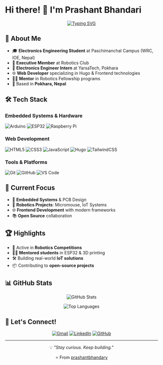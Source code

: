 # Hi there! 👋 I'm Prashant Bhandari

<div align="center">
  
[![Typing SVG](https://readme-typing-svg.herokuapp.com?font=Fira+Code&pause=1000&color=2196F3&center=true&vCenter=true&width=435&lines=Electronics+Engineering+Student;Robotics+Enthusiast;Embedded+Systems+Developer;Web+Developer)](https://git.io/typing-svg)

</div>

## 🚀 About Me

- 🎓 **Electronics Engineering Student** at Paschimanchal Campus (WRC, IOE, Nepal)
- 🤖 **Executive Member** at Robotics Club
- 💼 **Electronics Engineer Intern** at YarsaTech, Pokhara
- 🌐 **Web Developer** specializing in Hugo & Frontend technologies
- 🧑‍🏫 **Mentor** in Robotics Fellowship programs
- 📍 Based in **Pokhara, Nepal**

## 🛠️ Tech Stack

### Embedded Systems & Hardware
![Arduino](https://img.shields.io/badge/-Arduino-00979D?style=flat-square&logo=Arduino&logoColor=white)
![ESP32](https://img.shields.io/badge/-ESP32-000000?style=flat-square&logo=espressif&logoColor=white)
![Raspberry Pi](https://img.shields.io/badge/-Raspberry%20Pi-C51A4A?style=flat-square&logo=Raspberry-Pi)

### Web Development
![HTML5](https://img.shields.io/badge/-HTML5-E34F26?style=flat-square&logo=html5&logoColor=white)
![CSS3](https://img.shields.io/badge/-CSS3-1572B6?style=flat-square&logo=css3)
![JavaScript](https://img.shields.io/badge/-JavaScript-F7DF1E?style=flat-square&logo=javascript&logoColor=black)
![Hugo](https://img.shields.io/badge/-Hugo-FF4088?style=flat-square&logo=hugo&logoColor=white)
![TailwindCSS](https://img.shields.io/badge/-TailwindCSS-38B2AC?style=flat-square&logo=tailwind-css&logoColor=white)

### Tools & Platforms
![Git](https://img.shields.io/badge/-Git-F05032?style=flat-square&logo=git&logoColor=white)
![GitHub](https://img.shields.io/badge/-GitHub-181717?style=flat-square&logo=github)
![VS Code](https://img.shields.io/badge/-VS%20Code-007ACC?style=flat-square&logo=visual-studio-code)

## 🎯 Current Focus

- 🔬 **Embedded Systems** & PCB Design
- 🤖 **Robotics Projects**: Micromouse, IoT Systems
- 🌐 **Frontend Development** with modern frameworks
- 📚 **Open Source** collaboration

## 🏆 Highlights

- 🤖 Active in **Robotics Competitions**
- 🧑‍🏫 **Mentored students** in ESP32 & 3D printing
- 🛠️ Building real-world **IoT solutions**
- 📦 Contributing to **open-source projects**

## 📊 GitHub Stats

<div align="center">
  
![GitHub Stats](https://github-readme-stats.vercel.app/api?username=prashantbhandary&show_icons=true&theme=radical)

![Top Languages](https://github-readme-stats.vercel.app/api/top-langs/?username=prashantbhandary&layout=compact&theme=radical)

</div>

## 🤝 Let's Connect!

<div align="center">

[![Gmail](https://img.shields.io/badge/-Gmail-D14836?style=for-the-badge&logo=gmail&logoColor=white)](mailto:santhprashant@gmail.com)
[![LinkedIn](https://img.shields.io/badge/-LinkedIn-0077B5?style=for-the-badge&logo=linkedin&logoColor=white)](https://www.linkedin.com/in/prashantbhandary)
[![GitHub](https://img.shields.io/badge/-GitHub-181717?style=for-the-badge&logo=github&logoColor=white)](https://github.com/prashantbhandary)

</div>

---

<div align="center">
  
💡 *"Stay curious. Keep building."*

⭐️ From [prashantbhandary](https://github.com/prashantbhandary)

</div>
